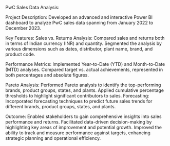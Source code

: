 PwC Sales Data Analysis:

Project Description: Developed an advanced and interactive Power BI dashboard to analyze PwC sales data spanning from January 2022 to December 2023.

Key Features:
Sales vs. Returns Analysis:
Compared sales and returns both in terms of Indian currency (INR) and quantity.
Segmented the analysis by various dimensions such as dates, distributor, plant name, brand, and product code.

Performance Metrics:
Implemented Year-to-Date (YTD) and Month-to-Date (MTD) analyses.
Compared target vs. actual achievements, represented in both percentages and absolute figures.

Pareto Analysis:
Performed Pareto analysis to identify the top-performing brands, product groups, states, and plants.
Applied cumulative percentage thresholds to highlight significant contributors to sales.
Forecasting:
Incorporated forecasting techniques to predict future sales trends for different brands, product groups, states, and plants.

Outcome:
Enabled stakeholders to gain comprehensive insights into sales performance and returns.
Facilitated data-driven decision-making by highlighting key areas of improvement and potential growth.
Improved the ability to track and measure performance against targets, enhancing strategic planning and operational efficiency.

